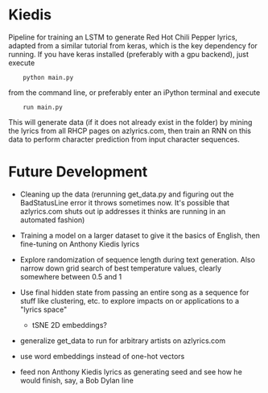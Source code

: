 # Kiedis

Pipeline for training an LSTM to generate Red Hot Chili Pepper lyrics, adapted from a similar tutorial from keras, which is the key dependency for running.  If you have keras installed (preferably with a gpu backend), just execute

		python main.py

from the command line, or preferably enter an iPython terminal and execute

		run main.py

This will generate data (if it does not already exist in the folder) by mining the lyrics from all RHCP pages on azlyrics.com, then train an RNN on this data to perform character prediction from input character sequences.

# Future Development

* Cleaning up the data (rerunning get_data.py and figuring out the BadStatusLine error it throws sometimes now.  It's possible that azlyrics.com shuts out ip addresses it thinks are running in an automated fashion)

* Training a model on a larger dataset to give it the basics of English, then fine-tuning on Anthony Kiedis lyrics

* Explore randomization of sequence length during text generation.  Also narrow down grid search of best temperature values, clearly somewhere between 0.5 and 1

* Use final hidden state from passing an entire song as a sequence for stuff like clustering, etc. to explore impacts on or applications to a "lyrics space"
	* tSNE 2D embeddings?

* generalize get_data to run for arbitrary artists on azlyrics.com

* use word embeddings instead of one-hot vectors

* feed non Anthony Kiedis lyrics as generating seed and see how he would finish, say, a Bob Dylan line
